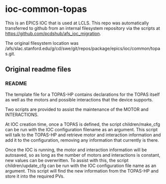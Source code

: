 # ioc-common-topas
This is an EPICS IOC that is used at LCLS. This repo was automatically transferred to github from an internal filesystem repository via the scripts at https://github.com/pcdshub/afs_ioc_migration.

The original filesystem location was /afs/slac.stanford.edu/g/cd/swe/git/repos/package/epics/ioc/common/topas.git.


## Original readme files
### README
The template file for a TOPAS-HP contains declarations for the TOPAS itself
as well as the motors and possible interactions that the device supports.

Two scripts are provided to assist the maintenance of the MOTOR and INTERACTIONS.

At IOC creation time, once a TOPAS is defined, the script children/make_cfg can be
run with the IOC configuration filename as an argument.  This script will talk
to the TOPAS-HP and retrieve motor and interaction information and add it to
the configuration, removing any information that currently is there.

Once the IOC is running, the motor and interaction information will be autosaved,
so as long as the number of motors and interactions is constant, new values can
be overwritten.  To assist with this, the script children/update_cfg can be run
with the IOC configuration file name as an argument.  This script will find the
new information from the TOPAS-HP and store it into the required PVs.

